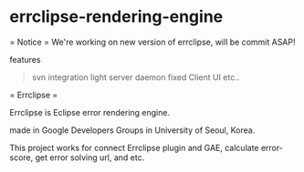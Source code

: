 errclipse-rendering-engine
==========================

= Notice = 
We're working on new version of errclipse, will be commit ASAP!

features
> svn integration
> light server daemon 
> fixed Client UI
> etc..

= Errclipse =

Errclipse is Eclipse error rendering engine. 

made in Google Developers Groups in University of Seoul, Korea. 

This project works for connect Errclipse plugin and GAE, calculate error-score, get error solving url, and etc.
